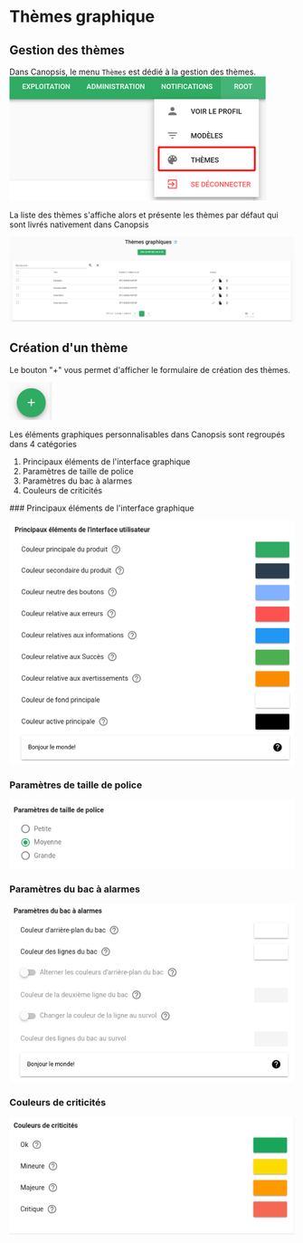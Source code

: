 # Thèmes graphique

## Gestion des thèmes

Dans Canopsis, le menu `Thèmes` est dédié à la gestion des thèmes.  
![Menu thèmes](./img/themes_menu.png)

La liste des thèmes s'affiche alors et présente les thèmes par défaut qui sont livrés nativement dans Canopsis

![liste](./img/themes_liste.png)

## Création d'un thème

Le bouton "+" vous permet d'afficher le formulaire de création des thèmes. 

![bouton création](./img/themes_bouton_creation.png)

Les éléments graphiques personnalisables dans Canopsis sont regroupés dans 4 catégories

1. Principaux éléments de l'interface graphique
1. Paramètres de taille de police
1. Paramètres du bac à alarmes
1. Couleurs de criticités

### Principaux éléments de l'interface graphique

![parametres1](./img/themes_parametres1.png)

### Paramètres de taille de police

![parametres2](./img/themes_parametres2.png)

### Paramètres du bac à alarmes

![parametres3](./img/themes_parametres3.png)

### Couleurs de criticités

![parametres4](./img/themes_parametres4.png)


